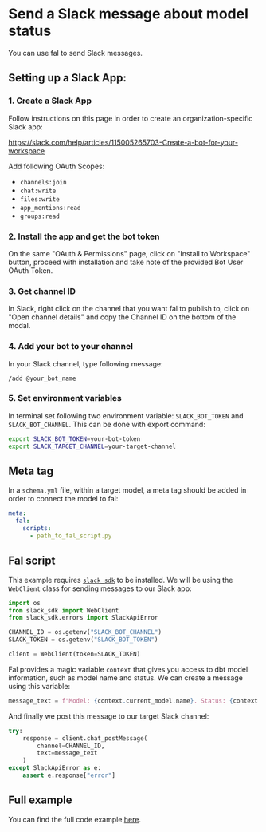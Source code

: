 # Send a Slack message about model status

You can use fal to send Slack messages.

## Setting up a Slack App:

### 1. Create a Slack App

Follow instructions on this page in order to create an organization-specific Slack app:

https://slack.com/help/articles/115005265703-Create-a-bot-for-your-workspace

Add following OAuth Scopes:

- `channels:join`
- `chat:write`
- `files:write`
- `app_mentions:read`
- `groups:read`

### 2. Install the app and get the bot token

On the same "OAuth & Permissions" page, click on "Install to Workspace" button, proceed with installation and take note of the provided Bot User OAuth Token.

### 3. Get channel ID

In Slack, right click on the channel that you want fal to publish to, click on "Open channel details" and copy the Channel ID on the bottom of the modal.

### 4. Add your bot to your channel

In your Slack channel, type following message:

`/add @your_bot_name`

### 5. Set environment variables

In terminal set following two environment variable: `SLACK_BOT_TOKEN` and `SLACK_BOT_CHANNEL`. This can be done with export command:

```bash
export SLACK_BOT_TOKEN=your-bot-token
export SLACK_TARGET_CHANNEL=your-target-channel
```

## Meta tag

In a `schema.yml` file, within a target model, a meta tag should be added in order to connect the model to fal:

```yaml
meta:
  fal:
    scripts:
      - path_to_fal_script.py
```

## Fal script

This example requires [`slack_sdk`](https://github.com/slackapi/python-slack-sdk) to be installed. We will be using the `WebClient` class for sending messages to our Slack app:

```python
import os
from slack_sdk import WebClient
from slack_sdk.errors import SlackApiError

CHANNEL_ID = os.getenv("SLACK_BOT_CHANNEL")
SLACK_TOKEN = os.getenv("SLACK_BOT_TOKEN")

client = WebClient(token=SLACK_TOKEN)
```

Fal provides a magic variable `context` that gives you access to dbt model information, such as model name and status. We can create a message using this variable:

```python
message_text = f"Model: {context.current_model.name}. Status: {context.current_model.status}."
```

And finally we post this message to our target Slack channel:

```python
try:
    response = client.chat_postMessage(
        channel=CHANNEL_ID,
        text=message_text
    )
except SlackApiError as e:
    assert e.response["error"]
```

## Full example

You can find the full code example [here](https://github.com/fal-ai/fal_dbt_examples/blob/main/fal_scripts/slack.py).
